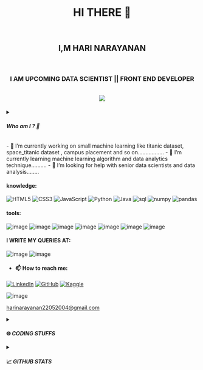 <h1 align="center"> HI THERE 👋</h1>
<br>
<h2 align="center">I,M HARI NARAYANAN</h2>
<br>
<h3 align="center">I AM UPCOMING DATA SCIENTIST || FRONT END DEVELOPER </h3></font>
<br>
<div align="center">
 <img src="https://blog.imarticus.org/wp-content/uploads/2020/09/rt.gif">
</div>
<br>
<details> 
 <summary><h4><i><b>Who am I ? 🤔</b></i></h4></summary>

*I am Hari Narayanan R. I am a self-motivated Developer👨‍💻, passionate Data Scientist👨‍🔬 handling some state-of-the-art AI technologies🌟 across various disciplines. Fusing together Data Science and Software Engineering, I am now in the track of taking powerful AI Research and producing into applications that reach millions.*

 </details>
 <br>
- 🔭 I’m currently working on small  machine learning like titanic dataset, space_titanic dataset , campus placement and so on.................
- 🌱 I’m currently learning  machine learning algorithm and data analytics technique..........
- 🤔 I’m looking for help with senior data scientists and data analysis........


#### knowledge:
![HTML5](https://img.shields.io/badge/html5-%23E34F26.svg?style=for-the-badge&logo=html5&logoColor=white)
![CSS3](https://img.shields.io/badge/css3-%231572B6.svg?style=for-the-badge&logo=css3&logoColor=white)
![JavaScript](https://img.shields.io/badge/javascript-%23323330.svg?style=for-the-badge&logo=javascript&logoColor=%23F7DF1E)
![Python](https://img.shields.io/badge/python-3670A0?style=for-the-badge&logo=python&logoColor=ffdd54)
![Java](https://img.shields.io/badge/java-%23ED8B00.svg?style=for-the-badge&logo=java&logoColor=white)
![sql](https://user-images.githubusercontent.com/117098032/211061175-ad012d37-5cee-481f-a00e-ffdf94070ea1.png)
![numpy](https://user-images.githubusercontent.com/117098032/211061305-ef9c59f1-a9d7-448d-b4d0-c0ada831c518.png)
![pandas](https://user-images.githubusercontent.com/117098032/211061367-27e1c80e-b140-45c2-baf4-1e12f95fa285.png)



#### tools:
![image](https://user-images.githubusercontent.com/117098032/211061822-501f72a3-c200-4f60-9888-b3bf172e4b91.png)
![image](https://user-images.githubusercontent.com/117098032/211061887-96db0e83-a8ca-40e8-bbf5-67559372dcd2.png)
![image](https://user-images.githubusercontent.com/117098032/211061920-d836c507-d6c2-4393-bd6f-37ef2924c091.png)
![image](https://user-images.githubusercontent.com/117098032/211061957-8c99a407-c0d2-4a1c-83d6-b9db95ac771c.png)
![image](https://user-images.githubusercontent.com/117098032/211061995-4f9e1e3c-8ca2-487b-9bd5-245b641a572f.png)
![image](https://user-images.githubusercontent.com/117098032/211062043-afc75104-ef4c-43c6-9dcf-ea8234101e53.png)
![image](https://user-images.githubusercontent.com/117098032/211062084-16ff11ef-5c3f-498c-87ec-ebd8bd950fa3.png)



#### I WRITE MY QUERIES AT:
![image](https://user-images.githubusercontent.com/117098032/211062207-69a8dcb7-d1da-4a19-8c7a-aeee8a128e34.png)
![image](https://user-images.githubusercontent.com/117098032/211062242-a271660c-631b-47ce-b14d-fa689f565b78.png)




- #### 📫 How to reach me:
[![LinkedIn](https://img.shields.io/badge/linkedin-%230077B5.svg?style=for-the-badge&logo=linkedin&logoColor=white)](www.linkedin.com/in/hari-narayanan-8bb040229)
[![GitHub](https://img.shields.io/badge/github-%23121011.svg?style=for-the-badge&logo=github&logoColor=white)](https://github.com/hari22offical)
[![Kaggle](https://img.shields.io/badge/Kaggle-035a7d?style=for-the-badge&logo=kaggle&logoColor=white)](https://www.kaggle.com/harinarayanan22/account)

![image](https://user-images.githubusercontent.com/117098032/211065777-7ec4dc03-8d9b-407b-aac4-a0e31a8c7cf9.png)




harinarayanan22052004@gmail.com



<details> 
 <summary><h4> 🌐 <i>CODING STUFFS</i></h4></summary>
  
 <div align="center">
  
   #### 👩🏻‍💻 <i>PROGRAMMING & MARKUP LANGUAGES</i>
   ![Generic badge](https://img.shields.io/badge/PYTHON-3776AB?logo=python&logoColor=fff&style=flat)
   ![Generic badge](https://img.shields.io/badge/MY%20SQL-4479A1?logo=mysql&logoColor=fff&style=flat)
   ![Generic badge](https://img.shields.io/badge/HTML5-E34F26?logo=html5&logoColor=fff&style=flat)
   ![Generic badge](https://img.shields.io/badge/CSS3-1572B6?logo=css3&logoColor=fff&style=flat)

   #### 🧰 <i>LIBRARIES & FRAMEWORK</i>
   ![Generic badge](https://img.shields.io/badge/NUMPY-013243?logo=numpy&logoColor=fff&style=flat)
   ![Generic badge](https://img.shields.io/badge/PANDAS-150458?logo=pandas&logoColor=fff&style=flat)
   ![Generic badge](https://img.shields.io/badge/SCIKIT--LEARN-F7931E?logo=scikitlearn&logoColor=fff&style=flat)
   ![Generic badge](https://img.shields.io/badge/OPENCV-5C3EE8?logo=opencv&logoColor=fff&style=flat)
   ![Generic badge](https://img.shields.io/badge/STREAMLIT-FF4B4B?logo=streamlit&logoColor=fff&style=flat)

  
   #### ✍🏻 <i>I WRITE MY QUERIES AT:</i>
   
   [![Generic badge](https://img.shields.io/badge/STACK%20OVERFLOW-F58025?logo=stackoverflow&logoColor=fff&style=flat)](https://stackoverflow.com/users/20901973/jeyasri-senthil)
   [![Generic badge](https://img.shields.io/badge/QUORA-B92B27?logo=quora&logoColor=fff&style=flat)](https://www.quora.com/profile/Jeyasri-Senthil)
   <div>
</details>

<details> 
 <summary><h4> 📈 <i>GITHUB STATS</i></h4></summary>
  
 <div align="center">



<a href='https://archiveprogram.github.com/'><img src='https://raw.githubusercontent.com/acervenky/animated-github-badges/master/assets/acbadge.gif' width='40' height='40'></a> <a href='https://docs.github.com/en/developers'><img src='https://raw.githubusercontent.com/acervenky/animated-github-badges/master/assets/devbadge.gif' width='40' height='40'></a> <a href='https://github.com/pricing'><img src='https://raw.githubusercontent.com/acervenky/animated-github-badges/master/assets/pro.gif' width='40' height='40'></a> <a href='https://stars.github.com/'><img src='https://raw.githubusercontent.com/acervenky/animated-github-badges/master/assets/starbadge.gif' width='35' height='35'></a> <a href='https://docs.github.com/en/github/supporting-the-open-source-community-with-github-sponsors'><img src='https://raw.githubusercontent.com/acervenky/animated-github-badges/master/assets/sponsorbadge.gif' width='35' height='35'></a> 

[![trophy](https://github-profile-trophy.vercel.app/?username=hari22offical)](https://github.com/ryo-ma/github-profile-trophy)

[![Top Langs](https://github-readme-stats.vercel.app/api/top-langs/?username=hari22offical)](https://github.com/anuraghazra/github-readme-stats)

![GitHub stats](https://github-readme-stats.vercel.app/api?username=hari22offical&show_icons=true&count_private=true)  
  

![GitHub metrics](https://metrics.lecoq.io/hari22offical)  

![GitHub streak stats](https://streak-stats.demolab.com/?user=hari22offical)  

![Profile views](https://gpvc.arturio.dev/hari22offical)  
